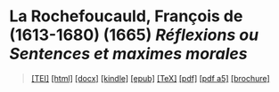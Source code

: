 # La Rochefoucauld, François de (1613-1680) (1665)  <em>Réflexions ou Sentences et maximes morales</em> 

>  <a target="_blank" title="Source XML/TEI" class="mime48 tei" href="https://hurlus.github.io/tei/larochefoucauld1665_maximes.xml">[TEI]</a>  <a target="_blank" title="HTML une page" class="mime48 html" href="https://hurlus.github.io/larochefoucauld1665_maximes/larochefoucauld1665_maximes.html">[html]</a>  <a target="_blank" title="Bureautique (LibreOffice, MS.Word)" class="mime48 docx" href="https://hurlus.github.io/larochefoucauld1665_maximes/larochefoucauld1665_maximes.docx">[docx]</a>  <a target="_blank" title="Amazon.kindle" class="mime48 mobi" href="https://hurlus.github.io/larochefoucauld1665_maximes/larochefoucauld1665_maximes.mobi">[kindle]</a>  <a target="_blank" title="EPUB, pour liseuses et téléphones" class="mime48 epub" href="https://hurlus.github.io/larochefoucauld1665_maximes/larochefoucauld1665_maximes.epub">[epub]</a>  <a target="_blank" title="LaTeX" class="mime48 tex" href="https://hurlus.github.io/larochefoucauld1665_maximes/larochefoucauld1665_maximes.tex">[TeX]</a>  <a target="_blank" title="PDF à imprimer, A4 2 colonnes" class="mime48 pdf" href="https://hurlus.github.io/larochefoucauld1665_maximes/larochefoucauld1665_maximes.pdf">[pdf]</a>  <a target="_blank" title="PDF à lire, A5 une colonne" class="mime48 a5" href="https://hurlus.github.io/larochefoucauld1665_maximes/larochefoucauld1665_maximes_a5.pdf">[pdf a5]</a>  <a target="_blank" title="Brochure à agrafer, pdf imposé pour imprimante recto/verso" class="mime48 brochure" href="https://hurlus.github.io/larochefoucauld1665_maximes/larochefoucauld1665_maximes_brochure.pdf">[brochure]</a> 
